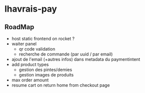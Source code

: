 # lhavrais-pay

## RoadMap
- host static frontend on rocket ?
- waiter panel
    - qr code validation
    - recherche de commande (par uuid / par email)
- ajout de l'email (+autres infos) dans metadata du paymentintent
- add product types
    - gestion des pintes/demies
    - gestion images de produits
- max order amount
- resume cart on return home from checkout page
